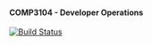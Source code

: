 #### COMP3104 - Developer Operations

[![Build Status](https://app.travis-ci.com/Marcq04/COMP3104.svg?token=s5TdGESsmapq5n5EGumN&branch=main)](https://app.travis-ci.com/Marcq04/COMP3104)